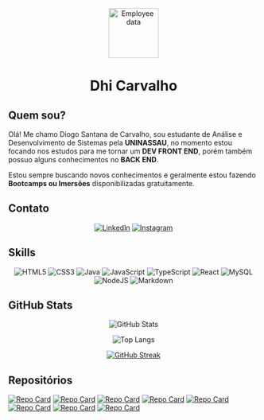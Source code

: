 <div align="center">

<img src="https://github.com/Dhi-Carvalho-DEV.png" alt="Employee data" width="100" height="100" title=Dhi Carvalho>

# Dhi Carvalho

</div>

## Quem sou?
Olá! Me chamo Diogo Santana de Carvalho, sou estudante de Análise e Desenvolvimento de Sistemas pela **UNINASSAU**, no momento estou focando nos estudos para me tornar um **DEV FRONT END**, porém também possuo alguns conhecimentos no **BACK END**.

Estou sempre buscando novos conhecimentos e geralmente estou fazendo **Bootcamps ou  Imersões** disponibilizadas gratuitamente.

## Contato
<div align="center" >

[![LinkedIn](https://img.shields.io/badge/linkedin-%230077B5.svg?style=for-the-badge&logo=linkedin&logoColor=white)](https://www.linkedin.com/in/dhi-carvalho-dev/)
[![Instagram](https://img.shields.io/badge/Instagram-%23E4405F.svg?style=for-the-badge&logo=Instagram&logoColor=white)](https://www.instagram.com/dhi.carvalho.dev)

</div>

## Skills
<div align="center">

![HTML5](https://img.shields.io/badge/html5-%23E34F26.svg?style=for-the-badge&logo=html5&logoColor=white)
![CSS3](https://img.shields.io/badge/css3-%231572B6.svg?style=for-the-badge&logo=css3&logoColor=white)
![Java](https://img.shields.io/badge/java-%23ED8B00.svg?style=for-the-badge&logo=openjdk&logoColor=white)
![JavaScript](https://img.shields.io/badge/javascript-%23323330.svg?style=for-the-badge&logo=javascript&logoColor=%23F7DF1E)
![TypeScript](https://img.shields.io/badge/typescript-%23007ACC.svg?style=for-the-badge&logo=typescript&logoColor=white)
![React](https://img.shields.io/badge/react-%2320232a.svg?style=for-the-badge&logo=react&logoColor=%2361DAFB)
![MySQL](https://img.shields.io/badge/mysql-%2300f.svg?style=for-the-badge&logo=mysql&logoColor=white)
![NodeJS](https://img.shields.io/badge/node.js-6DA55F?style=for-the-badge&logo=node.js&logoColor=white)
![Markdown](https://img.shields.io/badge/markdown-%23000000.svg?style=for-the-badge&logo=markdown&logoColor=white)

</div>

## GitHub Stats
<div align="center">

![GitHub Stats](https://github-readme-stats.vercel.app/api?username=Dhi-Carvalho-DEV&theme=transparent&bg_color=000&border_color=FF3849&show_icons=true&icon_color=FF3849&title_color=FF3849&text_color=FFF&hide=stars&hide_title=true)

![Top Langs](https://github-readme-stats-git-masterrstaa-rickstaa.vercel.app/api/top-langs/?username=Dhi-Carvalho-DEV&bg_color=000&border_color=FF3849&title_color=FF3849&text_color=FFF)

[![GitHub Streak](https://streak-stats.demolab.com/?user=Dhi-Carvalho-DEV&theme=bear&background=000&border=30A3DC&dates=FFF)](https://git.io/streak-stats)


</div>

## Repositórios
[![Repo Card](https://github-readme-stats.vercel.app/api/pin/?username=Dhi-Carvalho-DEV&repo=Organo&bg_color=000&border_color=30A3DC&show_icons=true&icon_color=30A3DC&title_color=E94D5F&text_color=FFF)](https://github.com/Dhi-Carvalho-DEV/Organo)
[![Repo Card](https://github-readme-stats.vercel.app/api/pin/?username=Dhi-Carvalho-DEV&repo=Proffy_Starter&bg_color=000&border_color=30A3DC&show_icons=true&icon_color=30A3DC&title_color=E94D5F&text_color=FFF)](https://github.com/Dhi-Carvalho-DEV/Proffy_Starter)
[![Repo Card](https://github-readme-stats.vercel.app/api/pin/?username=Dhi-Carvalho-DEV&repo=Ecoleta_Starter&bg_color=000&border_color=30A3DC&show_icons=true&icon_color=30A3DC&title_color=E94D5F&text_color=FFF)](https://github.com/Dhi-Carvalho-DEV/Ecoleta_Starter)
[![Repo Card](https://github-readme-stats.vercel.app/api/pin/?username=Dhi-Carvalho-DEV&repo=Encrypted_Messenger&bg_color=000&border_color=30A3DC&show_icons=true&icon_color=30A3DC&title_color=E94D5F&text_color=FFF)](https://github.com/Dhi-Carvalho-DEV/Encrypted_Messenger)
[![Repo Card](https://github-readme-stats.vercel.app/api/pin/?username=Dhi-Carvalho-DEV&repo=Encrypted_Messenger&bg_color=000&border_color=30A3DC&show_icons=true&icon_color=30A3DC&title_color=E94D5F&text_color=FFF)](https://github.com/Dhi-Carvalho-DEV/Encrypted_Messenger)
[![Repo Card](https://github-readme-stats.vercel.app/api/pin/?username=Dhi-Carvalho-DEV&repo=Copa_Explorer&bg_color=000&border_color=30A3DC&show_icons=true&icon_color=30A3DC&title_color=E94D5F&text_color=FFF)](https://github.com/Dhi-Carvalho-DEV/Copa_Explorer)
[![Repo Card](https://github-readme-stats.vercel.app/api/pin/?username=Dhi-Carvalho-DEV&repo=Dev.Financies&bg_color=000&border_color=30A3DC&show_icons=true&icon_color=30A3DC&title_color=E94D5F&text_color=FFF)](https://github.com/Dhi-Carvalho-DEV/Dev.Financies)
[![Repo Card](https://github-readme-stats.vercel.app/api/pin/?username=Dhi-Carvalho-DEV&repo=Barbearia-Alura&bg_color=000&border_color=30A3DC&show_icons=true&icon_color=30A3DC&title_color=E94D5F&text_color=FFF)](https://github.com/Dhi-Carvalho-DEV/Barbearia-Alura)
